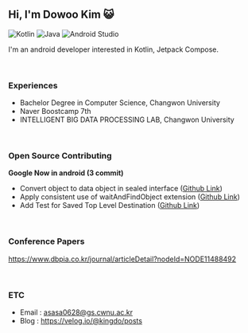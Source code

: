 ## Hi, I'm Dowoo Kim 😺
![Kotlin](https://img.shields.io/badge/Kotlin-%230095D5.svg?&style=flat-squaree&logo=kotlin&logoColor=white&color=7F52FF)
![Java](https://img.shields.io/badge/Java-%23ED8B00.svg?&style=flat-squaree&logo=java&logoColor=white)
![Android Studio](https://img.shields.io/badge/Android%20Studio-%233DDC84.svg?&style=flat-squaree&logo=android-studio&logoColor=white&color=#3DDC84)

I'm an android developer interested in Kotlin, Jetpack Compose.<br>


<br>

### Experiences
- Bachelor Degree in Computer Science, Changwon University 
- Naver Boostcamp 7th 
- INTELLIGENT BIG DATA PROCESSING LAB, Changwon University 


<br>

###  Open Source **Contributing**

**Google Now in android (3 commit)**

- Convert object to data object in sealed interface ([Github Link](https://github.com/android/nowinandroid/pull/999))
- Apply consistent use of waitAndFindObject extension ([Github Link](https://github.com/android/nowinandroid/pull/983))
- Add Test for Saved Top Level Destination ([Github Link](https://github.com/android/nowinandroid/pull/956#event-11320801865))


<br>

### Conference Papers
https://www.dbpia.co.kr/journal/articleDetail?nodeId=NODE11488492

<br>

### ETC
- Email : asasa0628@gs.cwnu.ac.kr
- Blog : https://velog.io/@kingdo/posts

